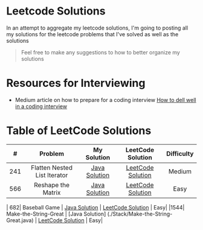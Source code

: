 # Leetcode Solutions

In an attempt to aggregate my leetcode solutions, I'm going to posting all my solutions
for the leetcode problems that I've solved as well as the solutions

> Feel free to make any suggestions to how to better organize my solutions

# Resources for Interviewing
* Medium article on how to prepare for a coding interview [How to dell well in a coding interview](https://medium.com/@jayshah_84248/how-to-do-well-in-a-coding-interview-2bcd67e93cb5)

# Table of LeetCode Solutions
| # | Problem          | My Solution  | LeetCode Solution | Difficulty |
|---| :---------------:|:------------:| :----------------:| :---------:|
| 241 | Flatten Nested List Iterator | [Java Solution](./September/Flatten-Nested-List-Iterator.java)| [LeetCode Solution](https://leetcode.com/problems/flatten-nested-list-iterator/solution/)| Medium |
|566| Reshape the Matrix| [Java Solution](./September/Reshape-the-Matrix.java) | [LeetCode Solution](https://leetcode.com/problems/reshape-the-matrix/solution/) | Easy |

| 682| Baseball Game | [Java Solution](./Stack/Baseball-Game.java) | [LeetCode Solution](https://leetcode.com/problems/baseball-game/solution/) | Easy|
|1544| Make-the-String-Great | [Java Solution] (./Stack/Make-the-String-Great.java) | [LeetCode Solution]() | Easy|